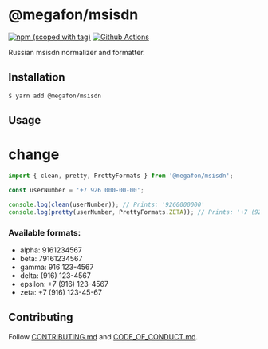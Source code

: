 # @megafon/msisdn

[![npm (scoped with tag)](https://img.shields.io/npm/v/@megafon/msisdn/latest?label=%40megafon%2Fmsisdn)](https://www.npmjs.com/package/@megafon/msisdn/v/latest) 
[![Github Actions](https://github.com/MegafonWebLab/msisdn/workflows/msisdn%20CI/badge.svg)](https://github.com/MegafonWebLab/msisdn/actions)

Russian msisdn normalizer and formatter.

## Installation

```
$ yarn add @megafon/msisdn
```

## Usage

# change

```typescript
import { clean, pretty, PrettyFormats } from '@megafon/msisdn';

const userNumber = '+7 926 000-00-00';

console.log(clean(userNumber)); // Prints: '9260000000'
console.log(pretty(userNumber, PrettyFormats.ZETA)); // Prints: '+7 (926) 000-00-00'
```

### Available formats:

* alpha: 9161234567
* beta: 79161234567
* gamma: 916 123-4567
* delta: (916) 123-4567
* epsilon: +7 (916) 123-4567
* zeta: +7 (916) 123-45-67

## Contributing

Follow [CONTRIBUTING.md](CONTRIBUTING.md) and [CODE_OF_CONDUCT.md](CODE_OF_CONDUCT.md).
